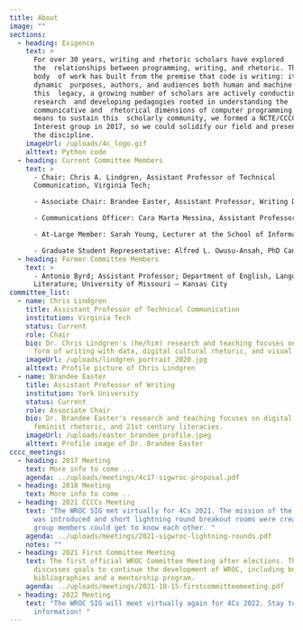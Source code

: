 ```yaml
---
title: About
image: ""
sections:
  - heading: Exigence
    text: >
      For over 30 years, writing and rhetoric scholars have explored
      the  relationships between programming, writing, and rhetoric. This
      body  of work has built from the premise that code is writing: it has
      dynamic  purposes, authors, and audiences both human and machine. Out of
      this  legacy, a growing number of scholars are actively conducting
      research  and developing pedagogies rooted in understanding the
      communicative and  rhetorical dimensions of computer programming. As a
      means to sustain this  scholarly community, we formed a NCTE/CCCC Special
      Interest group in 2017, so we could solidify our field and presence across
      the discipline.
    imageUrl: /uploads/4c_logo.gif
    alttext: Python code
  - heading: Current Committee Members
    text: >
      - Chair: Chris A. Lindgren, Assistant Professor of Technical
      Communication, Virginia Tech;

      - Associate Chair: Brandee Easter, Assistant Professor, Writing Department, York University; 

      - Communications Officer: Cara Marta Messina, Assistant Professor, English Department, Jacksonville State University;

      - At-Large Member: Sarah Young, Lecturer at the School of Information, University of Arizona; 

      - Graduate Student Representative: Alfred L. Owusu-Ansah, PhD Candidate, Michigan Technological University
  - heading: Former Committee Members
    text: >
      - Antonio Byrd; Assistant Professor; Department of English, Language, and
      Literature; University of Missouri – Kansas City
committee_list:
  - name: Chris Lindgren
    title: Assistant Professor of Technical Communication
    institution: Virginia Tech
    status: Current
    role: Chair
    bio: Dr. Chris Lindgren's (he/him) research and teaching focuses on coding as a
      form of writing with data, digital cultural rhetoric, and visual rhetoric.
    imageUrl: /uploads/lindgren_portrait_2020.jpg
    alttext: Profile picture of Chris Lindgren
  - name: Brandee Easter
    title: Assistant Professor of Writing
    institution: York University
    status: Current
    role: Associate Chair
    bio: Dr. Brandee Easter's research and teaching focuses on digital rhetoric,
      feminist rhetoric, and 21st century literacies.
    imageUrl: /uploads/easter_brandee_profile.jpeg
    alttext: Profile image of Dr. Brandee Easter
cccc_meetings:
  - heading: 2017 Meeting
    text: More info to come ...
    agenda: ../uploads/meetings/4c17-sigwroc-proposal.pdf
  - heading: 2018 Meeting
    text: More info to come ..
  - heading: 2021 CCCCs Meeting
    text: "The WROC SIG met virtually for 4Cs 2021. The mission of the WROC group
      was introduced and short lightning round breakout rooms were created so
      group members could get to know each other. "
    agenda: ../uploads/meetings/2021-sigwroc-lightning-rounds.pdf
    notes: ""
  - heading: 2021 First Committee Meeting
    text: The first official WROC Committee Meeting after elections. The committee
      discusses goals to continue the development of WROC, including building
      bibliographies and a mentorship program.
    agenda: ../uploads/meetings/2021-10-15-firstcommitteemeeting.pdf
  - heading: 2022 Meeting
    text: "The WROC SIG will meet virtually again for 4Cs 2022. Stay tuned for more
      information! "
---
```

